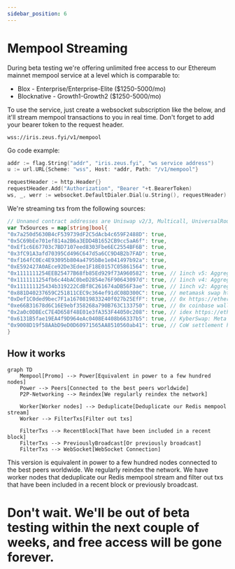 ```yaml
---
sidebar_position: 6
---
```


# Mempool Streaming

During beta testing we're offering unlimited free access to our Ethereum mainnet mempool service at a level which is
comparable to:

- Blox - Enterprise/Enterprise-Elite ($1250-5000/mo)
- Blocknative - Growth1-Growth2 ($1250-5000/mo)

To use the service, just create a websocket subscription like the below, and it'll stream mempool transactions
to you in real time. Don't forget to add your bearer token to the request header.

`wss://iris.zeus.fyi/v1/mempool`

Go code example:

```go
addr := flag.String("addr", "iris.zeus.fyi", "ws service address")
u := url.URL{Scheme: "wss", Host: *addr, Path: "/v1/mempool"}

requestHeader := http.Header{}
requestHeader.Add("Authorization", "Bearer "+t.BearerToken)
ws, _, werr := websocket.DefaultDialer.Dial(u.String(), requestHeader)
```

We're streaming txs from the following sources:

```go
// Unnamed contract addresses are Uniswap v2/3, Multicall, UniversalRouter (both versions)
var TxSources = map[string]bool{
"0x7a250d5630B4cF539739dF2C5dAcb4c659F2488D": true,
"0x5C69bEe701ef814a2B6a3EDD4B1652CB9cc5aA6f": true,
"0xEf1c6E67703c7BD7107eed8303Fbe6EC2554BF6B": true,
"0x3fC91A3afd70395Cd496C647d5a6CC9D4B2b7FAD": true,
"0xf164fC0Ec4E93095b804a4795bBe1e041497b92a": true,
"0xE592427A0AEce92De3Edee1F18E0157C05861564": true,
"0x1111111254EEB25477B68fb85Ed929f73A960582": true, // 1inch v5: Aggregation Router	 https://etherscan.io/address/0x1111111254eeb25477b68fb85ed929f73a960582#code
"0x1111111254fb6c44bAC0beD2854e76F90643097d": true, // 1inch v4: Aggregation Router https://etherscan.io/address/0x1111111254fb6c44bac0bed2854e76f90643097d
"0x111111125434b319222CdBf8C261674aDB56F3ae": true, // 1inch v2: Aggregation Router
"0x881D40237659C251811CEC9c364ef91dC08D300C": true, // metamask swap https://etherscan.io/address/0x881d40237659c251811cec9c364ef91dc08d300c
"0xDef1C0ded9bec7F1a1670819833240f027b25EfF": true, // 0x https://etherscan.io/address/0xdef1c0ded9bec7f1a1670819833240f027b25eff
"0xe66B31678d6C16E9ebf358268a790B763C133750": true, // 0x coinbase wallet proxy https://etherscan.io/address/0xe66b31678d6c16e9ebf358268a790b763c133750#code
"0x2a0c0DBEcC7E4D658f48E01e3fA353F44050c208": true, // idex https://etherscan.io/address/0x2a0c0dbecc7e4d658f48e01e3fa353f44050c208
"0x6131B5fae19EA4f9D964eAc0408E4408b66337b5": true, // KyberSwap: Meta Aggregation Router v2 https://etherscan.io/address/0x6131b5fae19ea4f9d964eac0408e4408b66337b5
"0x9008D19f58AAbD9eD0D60971565AA8510560ab41": true, // CoW settlement https://etherscan.io/address/0x9008d19f58aabd9ed0d60971565aa8510560ab41
}
```

## How it works

```mermaid
graph TD
    Mempool[Promo] --> Power[Equivalent in power to a few hundred nodes]
    Power --> Peers[Connected to the best peers worldwide]
    P2P-Networking --> Reindex[We regularly reindex the network]

    Worker[Worker nodes] --> Deduplicate[Deduplicate our Redis mempool stream]
    Worker --> FilterTxs[Filter out txs]
    
    FilterTxs --> RecentBlock[That have been included in a recent block]
    FilterTxs --> PreviouslyBroadcast[Or previously broadcast]
    FilterTxs --> WebSocket[WebSocket Connection]
```

This version is equivalent in power to a few hundred nodes connected to the best peers worldwide. We regularly reindex
the network.
We have worker nodes that deduplicate our Redis mempool stream and filter out txs that have been included in a recent
block or previously broadcast.

# Don't wait. We'll be out of beta testing within the next couple of weeks, and free access will be gone forever.
